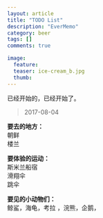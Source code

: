 ```yaml
---
layout: article
title: "TODO List"
description: "EverMemo"
category: beer
tags: []
comments: true

image:
  feature:
  teaser: ice-cream_b.jpg
  thumb:
---
```

已经开始的，已经开始了。
> 2017-08-04

**要去的地方：**  
朝鲜  
楼兰  


**要体验的运动：**  
斯米兰船宿     
滑翔伞      
跳伞    

**要见的小动物们：**   
鲸鲨，海龟，考拉 ，浣熊，企鹅，
